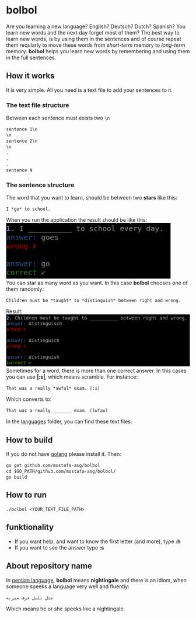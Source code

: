 # bolbol
Are you learning a new language? English? Deutsch? Dutch? Spanish? You learn new words and the next day forget most of them?
The best way to learn new words, is by using them in the sentences and of course repeat them reqularly to move these words from *short-term* memory to *long-term* memory. **bolbol** helps you learn new words by remembering and using them in the full sentences.

## How it works
It is very simple. All you need is a text file to add your sentences to it.

### The text file structure
Between each sentence must exists two `\n`
```
sentence 1\n
\n
sentence 2\n
\n
.
.
.
sentence N
```
### The sentence structure
The word that you want to learn, should be between two **stars** like this:
```
I *go* to school.
```
When you run the application the result should be like this:  
![Sample 1](https://github.com/mostafa-asg/bolbol/blob/master/images/1.png)  
You can star as many word as you want. In this case **bolbol** chooses one of them randomly:
```
Children must be *taught* to *distinguish* between right and wrong.
```
Result:  
![Sample 2](https://github.com/mostafa-asg/bolbol/blob/master/images/2.png)  
Sometimes for a word, there is more than one correct answer. In this cases you can use **|:s|**, which means scramble. For instance:
```
That was a really *awful* exam. |:s|
```
Which converts to:
```
That was a really _______ exam. (lwfau)
```
In the [languages](https://github.com/mostafa-asg/bolbol/tree/master/languages) folder, you can find these text files.

## How to build
If you do not have [golang](https://golang.org) please install it. Then:
```
go get github.com/mostafa-asg/bolbol
cd $GO_PATH/github.com/mostafa-asg/bolbol/
go build
```

## How to run
```
./bolbol <YOUR_TEXT_FILE_PATH>
```
## funktionality
* If you want help, and want to know the first letter (and more), type **:h**
* If you want to see the answer type **:s**

## About repository name
In [persian language](https://en.wikipedia.org/wiki/Persian_language), **bolbol** means **nightingale** and there is an idiom, when someone speeks a language very well and fluently:
```
مثل بلبل حرف میزنه
```
Which means he or she speeks like a nightingale.
